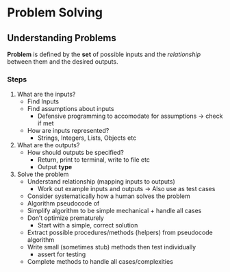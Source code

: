 # Problem Solving

## Understanding Problems
**Problem** is defined by the **set** of possible inputs and the *relationship* between them and the desired outputs.

### Steps
1. What are the inputs?
    * Find Inputs
    * Find assumptions about inputs
        * Defensive programming to accomodate for assumptions -> check if met
    * How are inputs represented?
        * Strings, Integers, Lists, Objects etc
2. What are the outputs?
    * How should outputs be specified?
        * Return, print to terminal, write to file etc
        * Output **type** 
3. Solve the problem
    * Understand relationship (mapping inputs to outputs)
        * Work out example inputs and outputs -> Also use as test cases
    * Consider systematically how a human solves the problem
    * Algorithm pseudocode of
    * Simplify algorithm to be simple mechanical + handle all cases 
    * Don’t optimize prematurely
        * Start with a simple, correct solution
    * Extract possible procedures/methods (helpers) from pseudocode algorithm
    * Write small (sometimes stub) methods then test individually
        * assert for testing
    * Complete methods to handle all cases/complexities